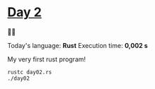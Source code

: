 # [Day 2](https://adventofcode.com/2023/day/2) 
:gift::gift:

Today's language: **Rust**
Execution time: **0,002 s**

My very first rust program!

```shell
rustc day02.rs
./day02
```
<!-- my very first rust program -->
